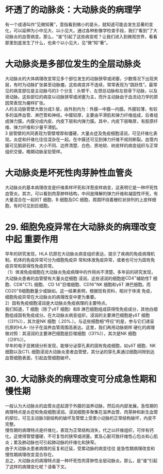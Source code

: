 # 坏透了的动脉炎：大动脉炎的病理学  
有一个成语叫作“见微知著”，意指看到微小的苗头，就知道可能会发生显著的变化，可以延伸为小中见大、以小见大。通过各种影像学检查手段，我们“看到”了大动脉炎的血管病变。那么，“谁”引起了这些病变呢？让我们进入到微观世界，看看那里到底发生了什么，也来个以小见大，见“微”知“著”。  
#  大动脉炎是多部位发生的全层动脉炎  
大动脉炎的大体病理改变常见多个部位发生的动脉狭窄或闭塞，少数情况下出现夹层，有时为动脉扩张甚至动脉瘤。这些病变并不连续，常常表现为“跳跃性”。最常见的病变部位是主动脉弓的3 个分支：头臂干、左颈总动脉和左锁骨下动脉，以及肾动脉。这些部位的病变以动脉狭窄或闭塞为主，而升主动脉由于血流动力学的原因常表现为瘤样扩张。  
人的主动脉管壁大致分成3 层，由外到内为：外膜—中膜—内膜。外膜较薄，有较多的滋养血管、淋巴管和神经。中膜较厚，主要由平滑肌和弹力纤维组成，后者组成弹力膜。内膜分成内皮、内皮下层和内弹力膜。其中，内皮下层略厚，有胶原纤维、弹力纤维和少量平滑肌。  
3 层管壁的共同表现为管壁增厚和僵硬，大量炎症及免疫细胞浸润，可见纤维化表现。炎症和纤维化往往混杂在一起。在中膜还可见到弹力纤维不规则断裂。血管内膜可见鹅卵石样、大小不同、边界清楚、白色、质地软、树皮样的病变组织与正常组织交替。晚期动脉呈铅管样。  
#  大动脉炎是坏死性肉芽肿性血管炎  
大动脉炎的基本病理改变是纤维素样坏死和洋葱皮样病变，这表明它是一种坏死性血管炎。其次，可以看到肉芽肿样结构，中间是降解的弹力纤维和凝固性坏死，有大量混合在一起的T 细胞、B 细胞及DC 细胞，周围环绕着栅栏状排列的上皮样细胞，有时可见到巨细胞。  
# 29.  细胞免疫异常在大动脉炎的病理改变中起  重要作用  
早年的研究发现，HLA 抗原在大动脉炎病变组织表达，提示了疾病的免疫病理机制。机体的免疫异常可分为细胞免疫异 常和体液免疫异常，或者也可分为固有免疫异常和获得性免疫异常。  
（1）体液免疫细胞在大动脉炎免疫病理中的作用尚不清楚。多年前的研究发现，大动脉炎患者的血管壁有大量炎症细胞  浸润，这些浸润的细胞是$\mathrm{CD4^{+}}$辅助性T 细胞、$\mathrm{CD8^{+}C T L}$ 细胞、  CD $14^{+}$巨噬细胞、$\mathrm{CD16^{+}N K}$ 细胞和$\upgamma\updelta\mathrm{T}$ 淋巴细胞。而$\mathrm{{CD20^{+}B}}$细胞数量少或缺如。这一结果表明，根据现有资料，相对于体液 免疫，细胞免疫异常在大动脉炎的病理改变中更为重要。  
2）固有免疫细胞浸润是大动脉炎免疫病理的主要特点。  
我们知道，T 细胞（除了$\upgamma\updelta\mathrm{T}$ 细胞）和B 淋巴细胞组成获得性免疫成分，其他白细胞组成固有免疫成分。在大动脉炎病变组织，浸润的主要淋巴细胞是$\upgamma\updelta\mathrm{T}$ 细胞（$(31\%)$），其次是NK 细胞（$.20\%.$）。与这些细胞相“呼应”的是，参与它们递呈抗原的HLA- Ⅰ分子在滋养血管周围高表达。这里，我们再用动脉粥样 硬化的病理做对照：其浸润的主要淋巴细胞是巨噬细胞（$(31\%)$），其次是NK 细胞（$\left(29\%\right)$）。  
早年的电子显微镜分析发现，能够分泌穿孔素的固有免疫细胞，如$\upgamma\updelta\mathrm{T}$ 细胞、NK 细胞以及CTL 细胞浸润大动脉炎患者血管壁，其分泌的穿孔素通过细胞间隙到达血管细胞表面，引起血管细胞破坏。  
# 30. 大动脉炎的病理改变可分成急性期和慢性期  
一般认为大动脉炎的血管炎症起源于外膜的滋养动脉，然后向内部发展。急性期的病理特点是炎症和免疫细胞浸润。浸润细胞多聚集在滋养血管、肉芽肿和新生血管的部位，可见主动脉3层结构的破坏及管壁上受累小动脉的正常结构破坏，内皮不完整。  
慢性期的病理特点是纤维化，表现为正常结构消失，代之以纤维组织，可伴有钙化。这使得管壁僵硬，不可复性的狭窄或闭塞。累及心脏可致纤维性心包炎和心肌炎；累及肺动脉也可引起肺动脉的纤维化和狭窄。  
由于大动脉炎患者病情的反复和迁延，受累动脉的病变往往 是急性期病理改变和慢性期病理改变混合存在。  
总之，大动脉炎的病理特点是一种坏死性肉芽肿性全层动脉炎。那么，是“谁”引起了这样的病理变化呢？请看下文。  

